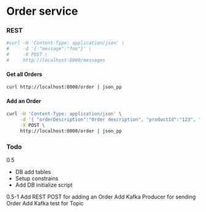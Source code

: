 # Order service

### REST
```bash
#curl -H 'Content-Type: application/json' \
#     -d '{ "message":"foo"}' \
#     -X POST \
#     http://localhost:8000/messages
```

#### Get all Orders
```bash
curl http://localhost:8000/order | json_pp
```

#### Add an Order
```bash
curl -H 'Content-Type: application/json' \
     -d '{ "orderDescription":"Order description", "productId":"123", "productPrice":"5.1", "productQuantity":"2.0", "deliveryAddress":"г.Москва, ул. Тверская, д.1"}' \
     -X POST \
     http://localhost:8000/order | json_pp
```

### Todo
0.5
+ DB add tables
+ Setup constrains
+ Add DB initialize script

0.5-1 Add REST POST for adding an Order
Add Kafka Producer for sending Order
Add Kafka test for Topic